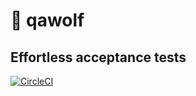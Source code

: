 # 🐺 qawolf

## Effortless acceptance tests

[![CircleCI](https://circleci.com/gh/jperl/qawolf.svg?style=svg&circle-token=abb412f04ff4170b8c929bbfb37bc1662c5573c5)](https://circleci.com/gh/jperl/qawolf)
